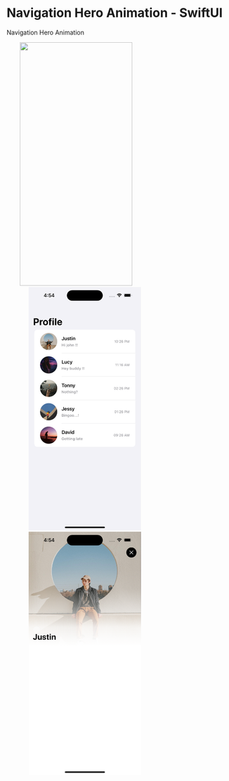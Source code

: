# Navigation Hero Animation - SwiftUI
Navigation Hero Animation


<img src="/screens/main.gif" alt="" width="256" height="554" hspace="30"/> 
<img src="/screens/list.png" alt="" width="256" height="554" hspace="50"/>  
<img src="/screens/detail.png" alt="" width="256" height="554" hspace="50"/>
